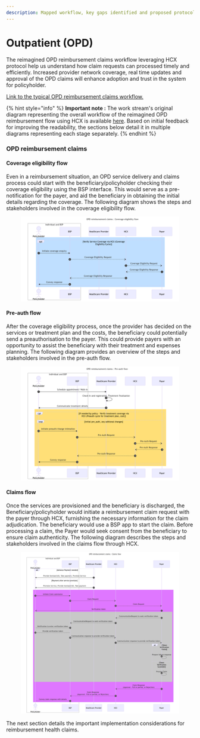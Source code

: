 ```yaml
---
description: Mapped workflow, key gaps identified and proposed protocol changes
---
```


# Outpatient (OPD)

The reimagined OPD reimbursement claims workflow leveraging HCX protocol help us understand how claim requests can processed timely and efficiently. Increased provider network coverage, real time updates and approval of the OPD claims will enhance adoption and trust in the system for policyholder.

[Link to the typical OPD reimbursement claims workflow.](../typical-workflows/outpatient-opd.md)

{% hint style="info" %}
**Important note :** The work stream's original diagram representing the overall workflow of the reimagined OPD reimbursement flow using HCX is available [here](https://drive.google.com/file/d/13VEPfN\_dLNlz\_HhwVD3-e5SQr0seoxSw/view?usp=sharing). Based on initial feedback for improving the readability, the sections below detail it in multiple diagrams representing each stage separately. &#x20;
{% endhint %}

### **OPD reimbursement claims**&#x20;

#### **Coverage eligibility flow**

Even in a reimbursement situation, an OPD service delivery and claims process could start with the beneficiary/policyholder checking their coverage eligibility using the BSP interface. This would serve as a pre-notification for the payer, and aid the beneficiary in obtaining the initial details regarding the coverage. The following diagram shows the steps and stakeholders involved in the coverage eligibility flow.

<figure><img src="../../../.gitbook/assets/image (3).png" alt=""><figcaption></figcaption></figure>

#### **Pre-auth flow**

After the coverage eligibility process, once the provider has decided on the services or treatment plan and the costs, the beneficiary could potentially send a preauthorisation to the payer. This could provide payers with an opportunity to assist the beneficiary with their treatment and expenses planning. The following diagram provides an overview of the steps and stakeholders involved in the pre-auth flow.&#x20;

<figure><img src="../../../.gitbook/assets/image (4).png" alt=""><figcaption></figcaption></figure>

#### **Claims flow**

Once the services are provisioned and the beneficiary is discharged, the Beneficiary/policyholder would initiate a reimbursement claim request with the payer through HCX, furnishing the necessary information for the claim adjudication. The beneficiary would use a BSP app to start the claim. Before processing a claim, the Payer would seek consent from the beneficiary to ensure claim authenticity. The following diagram describes the steps and stakeholders involved in the claims flow through HCX.

<figure><img src="../../../.gitbook/assets/image (5).png" alt=""><figcaption></figcaption></figure>

The next section details the important implementation considerations for reimbursement health claims. &#x20;
